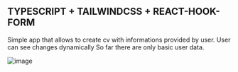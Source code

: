 ## TYPESCRIPT + TAILWINDCSS + REACT-HOOK-FORM

Simple app that allows to create cv with informations provided by user.
User can see changes dynamically
So far there are only basic user data.

![image](https://github.com/martwy/cv-creator/assets/59863769/0f377211-06d3-44d8-92aa-de6245beffaf)
